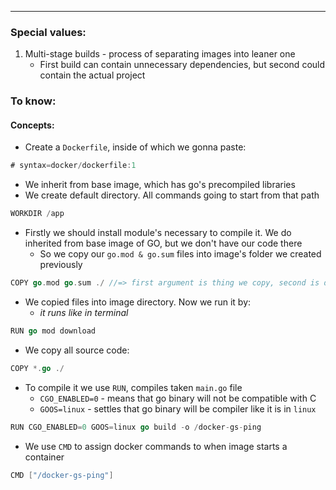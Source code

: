 ***
### Special values:
1. Multi-stage builds - process of separating images into leaner one
	- First build can contain unnecessary dependencies, but second could contain the actual project 
### To know:

#### Concepts:

- Create a `Dockerfile`, inside of which we gonna paste:
```go
# syntax=docker/dockerfile:1
```
- We inherit from base image, which has go's precompiled libraries 
- We create default directory. All commands going to start from that path 
```go 
WORKDIR /app
```
- Firstly we should install module's necessary to compile it. We do inherited from base image of GO, but we don't have our code there
	- So we copy our `go.mod & go.sum` files into image's folder we created previously 
```go
COPY go.mod go.sum ./ //=> first argument is thing we copy, second is destination
```
- We copied files into image directory. Now we run it by:
	- *it runs like in terminal*
```go
RUN go mod download
```
- We copy all source code:
```go
COPY *.go ./
```
- To compile it we use `RUN`, compiles taken `main.go` file
	- `CGO_ENABLED=0` - means that go binary will not be compatible with C
	- `GOOS=linux` - settles that go binary will be compiler like it is in `linux` 
```go
RUN CGO_ENABLED=0 GOOS=linux go build -o /docker-gs-ping 
```
- We use `CMD` to assign docker commands to when image starts a container 
```go
CMD ["/docker-gs-ping"]
```